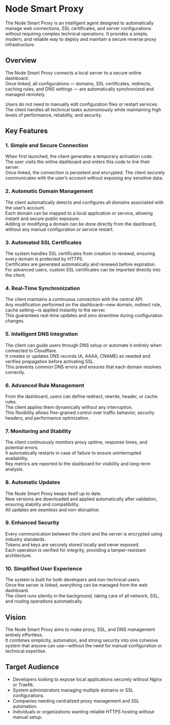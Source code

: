 # Node Smart Proxy
The Node Smart Proxy is an intelligent agent designed to automatically manage web connections, SSL certificates, and server configurations without requiring complex technical operations. It provides a simple, modern, and reliable way to deploy and maintain a secure reverse proxy infrastructure.

## Overview
The Node Smart Proxy connects a local server to a secure online dashboard.  
Once linked, all configurations — domains, SSL certificates, redirects, caching rules, and DNS settings — are automatically synchronized and managed remotely.

Users do not need to manually edit configuration files or restart services. The client handles all technical tasks autonomously while maintaining high levels of performance, reliability, and security.

## Key Features

### 1. Simple and Secure Connection
When first launched, the client generates a temporary activation code.  
The user visits the online dashboard and enters this code to link their server.  
Once linked, the connection is persistent and encrypted. The client securely communicates with the user’s account without exposing any sensitive data.

### 2. Automatic Domain Management
The client automatically detects and configures all domains associated with the user’s account.  
Each domain can be mapped to a local application or service, allowing instant and secure public exposure.  
Adding or modifying a domain can be done directly from the dashboard, without any manual configuration or service restart.

### 3. Automated SSL Certificates
The system handles SSL certificates from creation to renewal, ensuring every domain is protected by HTTPS.  
Certificates are generated automatically and renewed before expiration.  
For advanced users, custom SSL certificates can be imported directly into the client.

### 4. Real-Time Synchronization
The client maintains a continuous connection with the central API.  
Any modification performed on the dashboard—new domain, redirect rule, cache setting—is applied instantly to the server.  
This guarantees real-time updates and zero downtime during configuration changes.

### 5. Intelligent DNS Integration
The client can guide users through DNS setup or automate it entirely when connected to Cloudflare.  
It creates or updates DNS records (A, AAAA, CNAME) as needed and verifies propagation before activating SSL.  
This prevents common DNS errors and ensures that each domain resolves correctly.

### 6. Advanced Rule Management
From the dashboard, users can define redirect, rewrite, header, or cache rules.  
The client applies them dynamically without any interruption.  
This flexibility allows fine-grained control over traffic behavior, security headers, and performance optimization.

### 7. Monitoring and Stability
The client continuously monitors proxy uptime, response times, and potential errors.  
It automatically restarts in case of failure to ensure uninterrupted availability.  
Key metrics are reported to the dashboard for visibility and long-term analysis.

### 8. Automatic Updates
The Node Smart Proxy keeps itself up to date.  
New versions are downloaded and applied automatically after validation, ensuring stability and compatibility.  
All updates are seamless and non-disruptive.

### 9. Enhanced Security
Every communication between the client and the server is encrypted using industry standards.  
Tokens and keys are securely stored locally and never exposed.  
Each operation is verified for integrity, providing a tamper-resistant architecture.

### 10. Simplified User Experience
The system is built for both developers and non-technical users.  
Once the server is linked, everything can be managed from the web dashboard.  
The client runs silently in the background, taking care of all network, SSL, and routing operations automatically.

## Vision
The Node Smart Proxy aims to make proxy, SSL, and DNS management entirely effortless.  
It combines simplicity, automation, and strong security into one cohesive system that anyone can use—without the need for manual configuration or technical expertise.

## Target Audience
- Developers looking to expose local applications securely without Nginx or Traefik.
- System administrators managing multiple domains or SSL configurations.
- Companies needing centralized proxy management and SSL automation.
- Individuals or organizations wanting reliable HTTPS hosting without manual setup.

